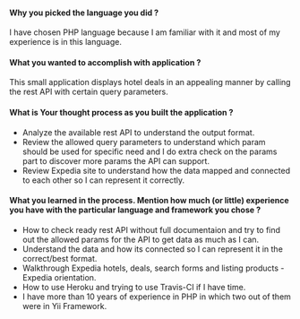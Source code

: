 #### Why you picked the language you did ?
I have chosen PHP language because I am familiar with it and most of my experience is in this language.

#### What you wanted to accomplish with application ?
This small application displays hotel deals in an appealing manner by calling the rest API with certain query parameters.

#### What is Your thought process as you built the application ?
- Analyze the available rest API to understand the output format.
- Review the allowed query parameters to understand which param should be used for specific need and I do extra check on the params part to discover more params the API can support.
- Review Expedia site to understand how the data mapped and connected to each other so I can represent it correctly.

#### What you learned in the process. Mention how much (or little) experience you have with the particular language and framework you chose ?
- How to check ready rest API without full documentaion and try to find out the allowed params for the API to get data as much as I can.
- Understand the data and how its connected so I can represent it in the correct/best format.
- Walkthrough Expedia hotels, deals, search forms and listing products - Expedia orientation.
- How to use Heroku and trying to use Travis-CI if I have time.
- I have more than 10 years of experience in PHP in which two out of them were in Yii Framework.
